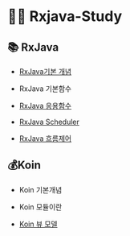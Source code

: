 # 👨‍💻 Rxjava-Study

## 📚 RxJava

- [RxJava기본 개념](https://github.com/TaeseongYun/RxJavaStudy/blob/master/RxJava/rxjava.markdown)

- RxJava 기본함수

- [RxJava 응용함수](https://github.com/TaeseongYun/RxJavaStudy/tree/master/ConjugationFunction/BindFunction)

- [RxJava Scheduler](https://github.com/TaeseongYun/RxJavaStudy/tree/master/Scheduler)

- [RxJava 흐름제어](https://github.com/TaeseongYun/RxJavaStudy/blob/master/Debug%26Flow-control/flow-control.markdown)

## 💰Koin

- Koin 기본개념

- Koin 모듈이란

- [Koin 뷰 모델](https://github.com/TaeseongYun/RxJavaStudy/blob/master/Koin/viewmodel/viewmodel_in_koin.md)
